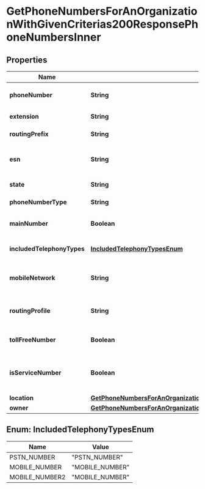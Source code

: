 

# GetPhoneNumbersForAnOrganizationWithGivenCriterias200ResponsePhoneNumbersInner


## Properties

| Name | Type | Description | Notes |
|------------ | ------------- | ------------- | -------------|
|**phoneNumber** | **String** | A unique identifier for the phone number. |  [optional] |
|**extension** | **String** | Extension for a phone number. |  [optional] |
|**routingPrefix** | **String** | Routing prefix of location. |  [optional] |
|**esn** | **String** | Routing prefix + extension of a person or workspace. |  [optional] |
|**state** | **String** | Phone number&#39;s state. |  |
|**phoneNumberType** | **String** | Type of phone number. |  |
|**mainNumber** | **Boolean** | If &#x60;true&#x60;, the phone number is used as location CLID. |  |
|**includedTelephonyTypes** | [**IncludedTelephonyTypesEnum**](#IncludedTelephonyTypesEnum) | The telephony type for the number. |  |
|**mobileNetwork** | **String** | Mobile Network for the number if the number is MOBILE_NUMBER. |  [optional] |
|**routingProfile** | **String** | Routing Profile for the number if the number is MOBILE_NUMBER. |  [optional] |
|**tollFreeNumber** | **Boolean** | If &#x60;true&#x60;, the phone number is a toll-free number. |  |
|**isServiceNumber** | **Boolean** | If &#x60;true&#x60;, the phone number is a service number; otherwise, it is a standard number. |  |
|**location** | [**GetPhoneNumbersForAnOrganizationWithGivenCriterias200ResponsePhoneNumbersInnerLocation**](GetPhoneNumbersForAnOrganizationWithGivenCriterias200ResponsePhoneNumbersInnerLocation.md) |  |  [optional] |
|**owner** | [**GetPhoneNumbersForAnOrganizationWithGivenCriterias200ResponsePhoneNumbersInnerOwner**](GetPhoneNumbersForAnOrganizationWithGivenCriterias200ResponsePhoneNumbersInnerOwner.md) |  |  [optional] |



## Enum: IncludedTelephonyTypesEnum

| Name | Value |
|---- | -----|
| PSTN_NUMBER | &quot;PSTN_NUMBER&quot; |
| MOBILE_NUMBER | &quot;MOBILE_NUMBER&quot; |
| MOBILE_NUMBER2 | &quot;MOBILE_NUMBER&quot; |




